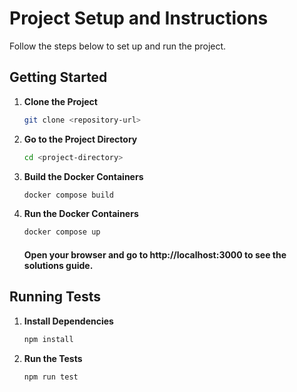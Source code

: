# Project Setup and Instructions

Follow the steps below to set up and run the project.

## Getting Started

1. **Clone the Project**
   ```bash
   git clone <repository-url>
   ```
2. **Go to the Project Directory**
   ```bash
   cd <project-directory>
   ```
3. **Build the Docker Containers**
   ```bash
   docker compose build
   ```
4. **Run the Docker Containers**
   ```bash
   docker compose up
   ```
   #### Open your browser and go to http://localhost:3000 to see the solutions guide.

## Running Tests

1. **Install Dependencies**
   ```bash
   npm install
   ```
2. **Run the Tests**
   ```bash
   npm run test
   ```
